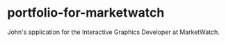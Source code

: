 # portfolio-for-marketwatch
John's application for the Interactive Graphics Developer at MarketWatch.
